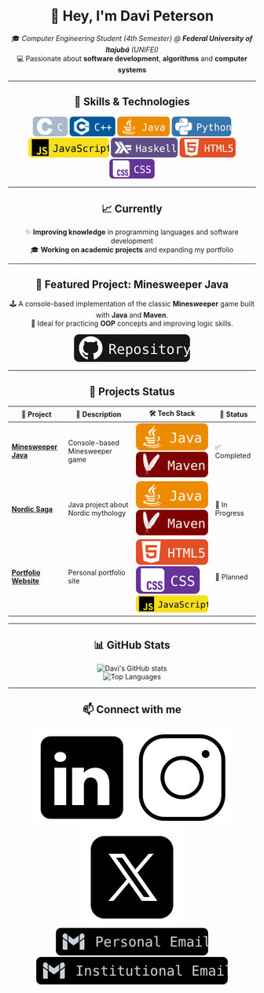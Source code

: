 <div align="center">
  
# 👋 Hey, I'm **Davi Peterson**  
🎓 *Computer Engineering Student (4th Semester) @ **Federal University of Itajubá** (UNIFEI)*  
💻 Passionate about **software development**, **algorithms** and **computer systems**  

---

## 🚀 Skills & Technologies

<img src="assets/badges/c.svg" alt="C" height="40">
<img src="assets/badges/cpp.svg" alt="C++" height="40">
<img src="assets/badges/java.svg" alt="Java" height="40">
<img src="assets/badges/python.svg" alt="Python" height="40">
<img src="assets/badges/javascript.svg" alt="JavaScript" height="40">
<img src="assets/badges/haskell.svg" alt="Haskell" height="40">
<img src="assets/badges/html5.svg" alt="HTML5" height="40">
<img src="assets/badges/css.svg" alt="CSS" height="40">

---

## 📈 Currently

✨ **Improving knowledge** in programming languages and software development  
🎓 **Working on academic projects** and expanding my portfolio  

---

## 📌 Featured Project: Minesweeper Java

🕹️ A console-based implementation of the classic **Minesweeper** game built with **Java** and **Maven**.  
🧠 Ideal for practicing **OOP** concepts and improving logic skills.

[![GitHub - Minesweeper Java](assets/badges/repository.svg)](https://github.com/davipeterson/minesweeper-java)

---

## 📂 Projects Status

| 🚀 Project | 📝 Description | 🛠 Tech Stack | 📌 Status |
|------------|---------------|---------------|-----------|
| [**Minesweeper Java**](https://github.com/davipeterson/minesweeper-java) | Console-based Minesweeper game | ![Java](assets/badges/java.svg) ![Maven](assets/badges/maven.svg) | ✅ Completed |
| [**Nordic Saga**](https://github.com/davipeterson/nordic-saga) | Java project about Nordic mythology | ![Java](assets/badges/java.svg) ![Maven](assets/badges/maven.svg) | 🚧 In Progress |
| [**Portfolio Website**](https://github.com/davipeterson/portfolio) | Personal portfolio site | ![HTML5](assets/badges/html5.svg) ![CSS](assets/badges/css.svg) ![JavaScript](assets/badges/javascript.svg) | 📝 Planned |

---

## 📊 GitHub Stats

![Davi's GitHub stats](https://github-readme-stats.vercel.app/api?username=davipeterson&show_icons=true&theme=transparent&cache_seconds=86400)  
![Top Languages](https://github-readme-stats.vercel.app/api/top-langs/?username=davipeterson&layout=compact&theme=transparent&cache_seconds=86400)

---

## 📫 Connect with me

[![LinkedIn](assets/badges/linkedin.svg)](https://www.linkedin.com/in/davi-peterson-a6b733280/)
[![Instagram](assets/badges/instagram.svg)](https://www.instagram.com/davipeterson07/)
[![X](assets/badges/x.svg)](https://x.com/naitass/)<br>
[![Personal Email](assets/badges/personal.svg)](mailto:davipeter7@gmail.com)
[![Institutional Email](assets/badges/institutional.svg)](mailto:d2024006756@unifei.edu.br)

</div>
